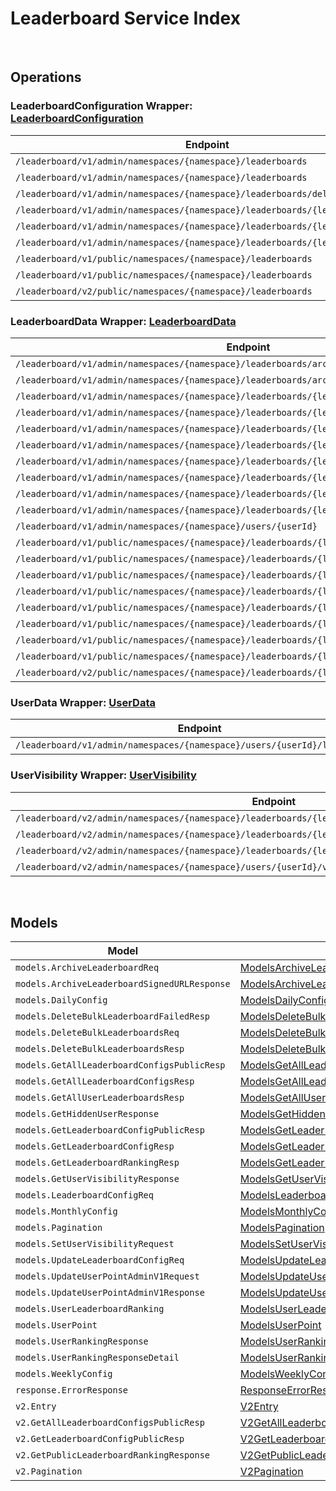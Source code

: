 # Leaderboard Service Index

&nbsp;  

## Operations

### LeaderboardConfiguration Wrapper:  [LeaderboardConfiguration](../src/main/java/net/accelbyte/sdk/api/leaderboard/wrappers/LeaderboardConfiguration.java)
| Endpoint | Method | ID | Class |
|---|---|---|---|
| `/leaderboard/v1/admin/namespaces/{namespace}/leaderboards` | GET | GetLeaderboardConfigurationsAdminV1 | [GetLeaderboardConfigurationsAdminV1](../src/main/java/net/accelbyte/sdk/api/leaderboard/operations/leaderboard_configuration/GetLeaderboardConfigurationsAdminV1.java) |
| `/leaderboard/v1/admin/namespaces/{namespace}/leaderboards` | POST | CreateLeaderboardConfigurationAdminV1 | [CreateLeaderboardConfigurationAdminV1](../src/main/java/net/accelbyte/sdk/api/leaderboard/operations/leaderboard_configuration/CreateLeaderboardConfigurationAdminV1.java) |
| `/leaderboard/v1/admin/namespaces/{namespace}/leaderboards/delete` | POST | DeleteBulkLeaderboardConfigurationAdminV1 | [DeleteBulkLeaderboardConfigurationAdminV1](../src/main/java/net/accelbyte/sdk/api/leaderboard/operations/leaderboard_configuration/DeleteBulkLeaderboardConfigurationAdminV1.java) |
| `/leaderboard/v1/admin/namespaces/{namespace}/leaderboards/{leaderboardCode}` | GET | GetLeaderboardConfigurationAdminV1 | [GetLeaderboardConfigurationAdminV1](../src/main/java/net/accelbyte/sdk/api/leaderboard/operations/leaderboard_configuration/GetLeaderboardConfigurationAdminV1.java) |
| `/leaderboard/v1/admin/namespaces/{namespace}/leaderboards/{leaderboardCode}` | PUT | UpdateLeaderboardConfigurationAdminV1 | [UpdateLeaderboardConfigurationAdminV1](../src/main/java/net/accelbyte/sdk/api/leaderboard/operations/leaderboard_configuration/UpdateLeaderboardConfigurationAdminV1.java) |
| `/leaderboard/v1/admin/namespaces/{namespace}/leaderboards/{leaderboardCode}` | DELETE | DeleteLeaderboardConfigurationAdminV1 | [DeleteLeaderboardConfigurationAdminV1](../src/main/java/net/accelbyte/sdk/api/leaderboard/operations/leaderboard_configuration/DeleteLeaderboardConfigurationAdminV1.java) |
| `/leaderboard/v1/public/namespaces/{namespace}/leaderboards` | GET | GetLeaderboardConfigurationsPublicV1 | [GetLeaderboardConfigurationsPublicV1](../src/main/java/net/accelbyte/sdk/api/leaderboard/operations/leaderboard_configuration/GetLeaderboardConfigurationsPublicV1.java) |
| `/leaderboard/v1/public/namespaces/{namespace}/leaderboards` | POST | CreateLeaderboardConfigurationPublicV1 | [CreateLeaderboardConfigurationPublicV1](../src/main/java/net/accelbyte/sdk/api/leaderboard/operations/leaderboard_configuration/CreateLeaderboardConfigurationPublicV1.java) |
| `/leaderboard/v2/public/namespaces/{namespace}/leaderboards` | GET | GetLeaderboardConfigurationsPublicV2 | [GetLeaderboardConfigurationsPublicV2](../src/main/java/net/accelbyte/sdk/api/leaderboard/operations/leaderboard_configuration/GetLeaderboardConfigurationsPublicV2.java) |

### LeaderboardData Wrapper:  [LeaderboardData](../src/main/java/net/accelbyte/sdk/api/leaderboard/wrappers/LeaderboardData.java)
| Endpoint | Method | ID | Class |
|---|---|---|---|
| `/leaderboard/v1/admin/namespaces/{namespace}/leaderboards/archived` | GET | AdminGetArchivedLeaderboardRankingDataV1Handler | [AdminGetArchivedLeaderboardRankingDataV1Handler](../src/main/java/net/accelbyte/sdk/api/leaderboard/operations/leaderboard_data/AdminGetArchivedLeaderboardRankingDataV1Handler.java) |
| `/leaderboard/v1/admin/namespaces/{namespace}/leaderboards/archived` | POST | CreateArchivedLeaderboardRankingDataV1Handler | [CreateArchivedLeaderboardRankingDataV1Handler](../src/main/java/net/accelbyte/sdk/api/leaderboard/operations/leaderboard_data/CreateArchivedLeaderboardRankingDataV1Handler.java) |
| `/leaderboard/v1/admin/namespaces/{namespace}/leaderboards/{leaderboardCode}/alltime` | GET | GetAllTimeLeaderboardRankingAdminV1 | [GetAllTimeLeaderboardRankingAdminV1](../src/main/java/net/accelbyte/sdk/api/leaderboard/operations/leaderboard_data/GetAllTimeLeaderboardRankingAdminV1.java) |
| `/leaderboard/v1/admin/namespaces/{namespace}/leaderboards/{leaderboardCode}/month` | GET | GetCurrentMonthLeaderboardRankingAdminV1 | [GetCurrentMonthLeaderboardRankingAdminV1](../src/main/java/net/accelbyte/sdk/api/leaderboard/operations/leaderboard_data/GetCurrentMonthLeaderboardRankingAdminV1.java) |
| `/leaderboard/v1/admin/namespaces/{namespace}/leaderboards/{leaderboardCode}/season` | GET | GetCurrentSeasonLeaderboardRankingAdminV1 | [GetCurrentSeasonLeaderboardRankingAdminV1](../src/main/java/net/accelbyte/sdk/api/leaderboard/operations/leaderboard_data/GetCurrentSeasonLeaderboardRankingAdminV1.java) |
| `/leaderboard/v1/admin/namespaces/{namespace}/leaderboards/{leaderboardCode}/today` | GET | GetTodayLeaderboardRankingAdminV1 | [GetTodayLeaderboardRankingAdminV1](../src/main/java/net/accelbyte/sdk/api/leaderboard/operations/leaderboard_data/GetTodayLeaderboardRankingAdminV1.java) |
| `/leaderboard/v1/admin/namespaces/{namespace}/leaderboards/{leaderboardCode}/users/{userId}` | GET | GetUserRankingAdminV1 | [GetUserRankingAdminV1](../src/main/java/net/accelbyte/sdk/api/leaderboard/operations/leaderboard_data/GetUserRankingAdminV1.java) |
| `/leaderboard/v1/admin/namespaces/{namespace}/leaderboards/{leaderboardCode}/users/{userId}` | PUT | UpdateUserPointAdminV1 | [UpdateUserPointAdminV1](../src/main/java/net/accelbyte/sdk/api/leaderboard/operations/leaderboard_data/UpdateUserPointAdminV1.java) |
| `/leaderboard/v1/admin/namespaces/{namespace}/leaderboards/{leaderboardCode}/users/{userId}` | DELETE | DeleteUserRankingAdminV1 | [DeleteUserRankingAdminV1](../src/main/java/net/accelbyte/sdk/api/leaderboard/operations/leaderboard_data/DeleteUserRankingAdminV1.java) |
| `/leaderboard/v1/admin/namespaces/{namespace}/leaderboards/{leaderboardCode}/week` | GET | GetCurrentWeekLeaderboardRankingAdminV1 | [GetCurrentWeekLeaderboardRankingAdminV1](../src/main/java/net/accelbyte/sdk/api/leaderboard/operations/leaderboard_data/GetCurrentWeekLeaderboardRankingAdminV1.java) |
| `/leaderboard/v1/admin/namespaces/{namespace}/users/{userId}` | DELETE | DeleteUserRankingsAdminV1 | [DeleteUserRankingsAdminV1](../src/main/java/net/accelbyte/sdk/api/leaderboard/operations/leaderboard_data/DeleteUserRankingsAdminV1.java) |
| `/leaderboard/v1/public/namespaces/{namespace}/leaderboards/{leaderboardCode}/alltime` | GET | GetAllTimeLeaderboardRankingPublicV1 | [GetAllTimeLeaderboardRankingPublicV1](../src/main/java/net/accelbyte/sdk/api/leaderboard/operations/leaderboard_data/GetAllTimeLeaderboardRankingPublicV1.java) |
| `/leaderboard/v1/public/namespaces/{namespace}/leaderboards/{leaderboardCode}/archived` | GET | GetArchivedLeaderboardRankingDataV1Handler | [GetArchivedLeaderboardRankingDataV1Handler](../src/main/java/net/accelbyte/sdk/api/leaderboard/operations/leaderboard_data/GetArchivedLeaderboardRankingDataV1Handler.java) |
| `/leaderboard/v1/public/namespaces/{namespace}/leaderboards/{leaderboardCode}/month` | GET | GetCurrentMonthLeaderboardRankingPublicV1 | [GetCurrentMonthLeaderboardRankingPublicV1](../src/main/java/net/accelbyte/sdk/api/leaderboard/operations/leaderboard_data/GetCurrentMonthLeaderboardRankingPublicV1.java) |
| `/leaderboard/v1/public/namespaces/{namespace}/leaderboards/{leaderboardCode}/season` | GET | GetCurrentSeasonLeaderboardRankingPublicV1 | [GetCurrentSeasonLeaderboardRankingPublicV1](../src/main/java/net/accelbyte/sdk/api/leaderboard/operations/leaderboard_data/GetCurrentSeasonLeaderboardRankingPublicV1.java) |
| `/leaderboard/v1/public/namespaces/{namespace}/leaderboards/{leaderboardCode}/today` | GET | GetTodayLeaderboardRankingPublicV1 | [GetTodayLeaderboardRankingPublicV1](../src/main/java/net/accelbyte/sdk/api/leaderboard/operations/leaderboard_data/GetTodayLeaderboardRankingPublicV1.java) |
| `/leaderboard/v1/public/namespaces/{namespace}/leaderboards/{leaderboardCode}/users/{userId}` | GET | GetUserRankingPublicV1 | [GetUserRankingPublicV1](../src/main/java/net/accelbyte/sdk/api/leaderboard/operations/leaderboard_data/GetUserRankingPublicV1.java) |
| `/leaderboard/v1/public/namespaces/{namespace}/leaderboards/{leaderboardCode}/users/{userId}` | DELETE | DeleteUserRankingPublicV1 | [DeleteUserRankingPublicV1](../src/main/java/net/accelbyte/sdk/api/leaderboard/operations/leaderboard_data/DeleteUserRankingPublicV1.java) |
| `/leaderboard/v1/public/namespaces/{namespace}/leaderboards/{leaderboardCode}/week` | GET | GetCurrentWeekLeaderboardRankingPublicV1 | [GetCurrentWeekLeaderboardRankingPublicV1](../src/main/java/net/accelbyte/sdk/api/leaderboard/operations/leaderboard_data/GetCurrentWeekLeaderboardRankingPublicV1.java) |
| `/leaderboard/v2/public/namespaces/{namespace}/leaderboards/{leaderboardCode}/alltime` | GET | GetAllTimeLeaderboardRankingPublicV2 | [GetAllTimeLeaderboardRankingPublicV2](../src/main/java/net/accelbyte/sdk/api/leaderboard/operations/leaderboard_data/GetAllTimeLeaderboardRankingPublicV2.java) |

### UserData Wrapper:  [UserData](../src/main/java/net/accelbyte/sdk/api/leaderboard/wrappers/UserData.java)
| Endpoint | Method | ID | Class |
|---|---|---|---|
| `/leaderboard/v1/admin/namespaces/{namespace}/users/{userId}/leaderboards` | GET | GetUserLeaderboardRankingsAdminV1 | [GetUserLeaderboardRankingsAdminV1](../src/main/java/net/accelbyte/sdk/api/leaderboard/operations/user_data/GetUserLeaderboardRankingsAdminV1.java) |

### UserVisibility Wrapper:  [UserVisibility](../src/main/java/net/accelbyte/sdk/api/leaderboard/wrappers/UserVisibility.java)
| Endpoint | Method | ID | Class |
|---|---|---|---|
| `/leaderboard/v2/admin/namespaces/{namespace}/leaderboards/{leaderboardCode}/users/hidden` | GET | GetHiddenUsersV2 | [GetHiddenUsersV2](../src/main/java/net/accelbyte/sdk/api/leaderboard/operations/user_visibility/GetHiddenUsersV2.java) |
| `/leaderboard/v2/admin/namespaces/{namespace}/leaderboards/{leaderboardCode}/users/{userId}/visibility` | GET | GetUserVisibilityStatusV2 | [GetUserVisibilityStatusV2](../src/main/java/net/accelbyte/sdk/api/leaderboard/operations/user_visibility/GetUserVisibilityStatusV2.java) |
| `/leaderboard/v2/admin/namespaces/{namespace}/leaderboards/{leaderboardCode}/users/{userId}/visibility` | PUT | SetUserLeaderboardVisibilityStatusV2 | [SetUserLeaderboardVisibilityStatusV2](../src/main/java/net/accelbyte/sdk/api/leaderboard/operations/user_visibility/SetUserLeaderboardVisibilityStatusV2.java) |
| `/leaderboard/v2/admin/namespaces/{namespace}/users/{userId}/visibility` | PUT | SetUserVisibilityStatusV2 | [SetUserVisibilityStatusV2](../src/main/java/net/accelbyte/sdk/api/leaderboard/operations/user_visibility/SetUserVisibilityStatusV2.java) |


&nbsp;  

## Models

| Model | Class |
|---|---|
| `models.ArchiveLeaderboardReq` | [ModelsArchiveLeaderboardReq](../src/main/java/net/accelbyte/sdk/api/leaderboard/models/ModelsArchiveLeaderboardReq.java) |
| `models.ArchiveLeaderboardSignedURLResponse` | [ModelsArchiveLeaderboardSignedURLResponse](../src/main/java/net/accelbyte/sdk/api/leaderboard/models/ModelsArchiveLeaderboardSignedURLResponse.java) |
| `models.DailyConfig` | [ModelsDailyConfig](../src/main/java/net/accelbyte/sdk/api/leaderboard/models/ModelsDailyConfig.java) |
| `models.DeleteBulkLeaderboardFailedResp` | [ModelsDeleteBulkLeaderboardFailedResp](../src/main/java/net/accelbyte/sdk/api/leaderboard/models/ModelsDeleteBulkLeaderboardFailedResp.java) |
| `models.DeleteBulkLeaderboardsReq` | [ModelsDeleteBulkLeaderboardsReq](../src/main/java/net/accelbyte/sdk/api/leaderboard/models/ModelsDeleteBulkLeaderboardsReq.java) |
| `models.DeleteBulkLeaderboardsResp` | [ModelsDeleteBulkLeaderboardsResp](../src/main/java/net/accelbyte/sdk/api/leaderboard/models/ModelsDeleteBulkLeaderboardsResp.java) |
| `models.GetAllLeaderboardConfigsPublicResp` | [ModelsGetAllLeaderboardConfigsPublicResp](../src/main/java/net/accelbyte/sdk/api/leaderboard/models/ModelsGetAllLeaderboardConfigsPublicResp.java) |
| `models.GetAllLeaderboardConfigsResp` | [ModelsGetAllLeaderboardConfigsResp](../src/main/java/net/accelbyte/sdk/api/leaderboard/models/ModelsGetAllLeaderboardConfigsResp.java) |
| `models.GetAllUserLeaderboardsResp` | [ModelsGetAllUserLeaderboardsResp](../src/main/java/net/accelbyte/sdk/api/leaderboard/models/ModelsGetAllUserLeaderboardsResp.java) |
| `models.GetHiddenUserResponse` | [ModelsGetHiddenUserResponse](../src/main/java/net/accelbyte/sdk/api/leaderboard/models/ModelsGetHiddenUserResponse.java) |
| `models.GetLeaderboardConfigPublicResp` | [ModelsGetLeaderboardConfigPublicResp](../src/main/java/net/accelbyte/sdk/api/leaderboard/models/ModelsGetLeaderboardConfigPublicResp.java) |
| `models.GetLeaderboardConfigResp` | [ModelsGetLeaderboardConfigResp](../src/main/java/net/accelbyte/sdk/api/leaderboard/models/ModelsGetLeaderboardConfigResp.java) |
| `models.GetLeaderboardRankingResp` | [ModelsGetLeaderboardRankingResp](../src/main/java/net/accelbyte/sdk/api/leaderboard/models/ModelsGetLeaderboardRankingResp.java) |
| `models.GetUserVisibilityResponse` | [ModelsGetUserVisibilityResponse](../src/main/java/net/accelbyte/sdk/api/leaderboard/models/ModelsGetUserVisibilityResponse.java) |
| `models.LeaderboardConfigReq` | [ModelsLeaderboardConfigReq](../src/main/java/net/accelbyte/sdk/api/leaderboard/models/ModelsLeaderboardConfigReq.java) |
| `models.MonthlyConfig` | [ModelsMonthlyConfig](../src/main/java/net/accelbyte/sdk/api/leaderboard/models/ModelsMonthlyConfig.java) |
| `models.Pagination` | [ModelsPagination](../src/main/java/net/accelbyte/sdk/api/leaderboard/models/ModelsPagination.java) |
| `models.SetUserVisibilityRequest` | [ModelsSetUserVisibilityRequest](../src/main/java/net/accelbyte/sdk/api/leaderboard/models/ModelsSetUserVisibilityRequest.java) |
| `models.UpdateLeaderboardConfigReq` | [ModelsUpdateLeaderboardConfigReq](../src/main/java/net/accelbyte/sdk/api/leaderboard/models/ModelsUpdateLeaderboardConfigReq.java) |
| `models.UpdateUserPointAdminV1Request` | [ModelsUpdateUserPointAdminV1Request](../src/main/java/net/accelbyte/sdk/api/leaderboard/models/ModelsUpdateUserPointAdminV1Request.java) |
| `models.UpdateUserPointAdminV1Response` | [ModelsUpdateUserPointAdminV1Response](../src/main/java/net/accelbyte/sdk/api/leaderboard/models/ModelsUpdateUserPointAdminV1Response.java) |
| `models.UserLeaderboardRanking` | [ModelsUserLeaderboardRanking](../src/main/java/net/accelbyte/sdk/api/leaderboard/models/ModelsUserLeaderboardRanking.java) |
| `models.UserPoint` | [ModelsUserPoint](../src/main/java/net/accelbyte/sdk/api/leaderboard/models/ModelsUserPoint.java) |
| `models.UserRankingResponse` | [ModelsUserRankingResponse](../src/main/java/net/accelbyte/sdk/api/leaderboard/models/ModelsUserRankingResponse.java) |
| `models.UserRankingResponseDetail` | [ModelsUserRankingResponseDetail](../src/main/java/net/accelbyte/sdk/api/leaderboard/models/ModelsUserRankingResponseDetail.java) |
| `models.WeeklyConfig` | [ModelsWeeklyConfig](../src/main/java/net/accelbyte/sdk/api/leaderboard/models/ModelsWeeklyConfig.java) |
| `response.ErrorResponse` | [ResponseErrorResponse](../src/main/java/net/accelbyte/sdk/api/leaderboard/models/ResponseErrorResponse.java) |
| `v2.Entry` | [V2Entry](../src/main/java/net/accelbyte/sdk/api/leaderboard/models/V2Entry.java) |
| `v2.GetAllLeaderboardConfigsPublicResp` | [V2GetAllLeaderboardConfigsPublicResp](../src/main/java/net/accelbyte/sdk/api/leaderboard/models/V2GetAllLeaderboardConfigsPublicResp.java) |
| `v2.GetLeaderboardConfigPublicResp` | [V2GetLeaderboardConfigPublicResp](../src/main/java/net/accelbyte/sdk/api/leaderboard/models/V2GetLeaderboardConfigPublicResp.java) |
| `v2.GetPublicLeaderboardRankingResponse` | [V2GetPublicLeaderboardRankingResponse](../src/main/java/net/accelbyte/sdk/api/leaderboard/models/V2GetPublicLeaderboardRankingResponse.java) |
| `v2.Pagination` | [V2Pagination](../src/main/java/net/accelbyte/sdk/api/leaderboard/models/V2Pagination.java) |
